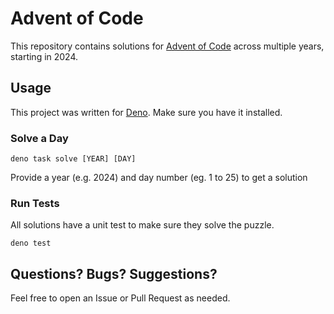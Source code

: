 # Advent of Code

This repository contains solutions for [Advent of Code](https://adventofcode.com/) across multiple years, starting in 2024.

## Usage

This project was written for [Deno](https://deno.com/). Make sure you have it installed.

### Solve a Day

```shell
deno task solve [YEAR] [DAY]
```

Provide a year (e.g. 2024) and day number (eg. 1 to 25) to get a solution

### Run Tests

All solutions have a unit test to make sure they solve the puzzle.

```shell
deno test
```

## Questions? Bugs? Suggestions?

Feel free to open an Issue or Pull Request as needed.
